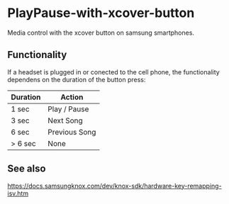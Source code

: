 # PlayPause-with-xcover-button
Media control with the xcover button on samsung smartphones.

## Functionality
If a headset is plugged in or conected to the cell phone, the functionality dependens on the duration of the button press:

| Duration | Action        |
|----------|---------------|
| 1 sec    | Play / Pause  |
| 3 sec    | Next Song     |
| 6 sec    | Previous Song |
| \> 6 sec | None          |


## See also
https://docs.samsungknox.com/dev/knox-sdk/hardware-key-remapping-isv.htm
